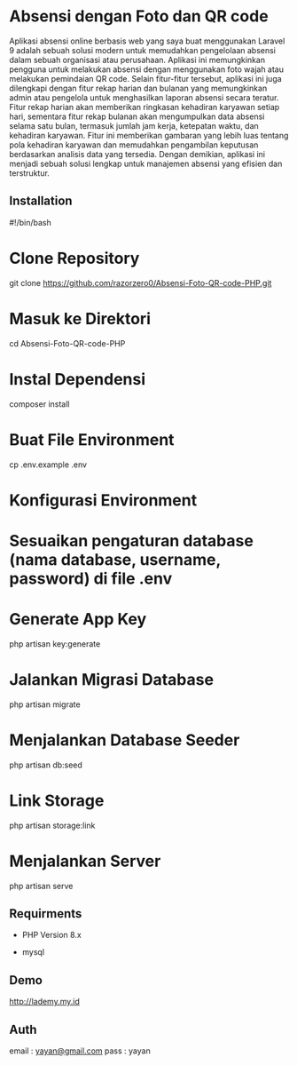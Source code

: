 
# Absensi dengan Foto dan QR code 


Aplikasi absensi online berbasis web yang saya buat menggunakan Laravel 9 adalah sebuah solusi modern untuk memudahkan pengelolaan absensi dalam sebuah organisasi atau perusahaan. Aplikasi ini memungkinkan pengguna untuk melakukan absensi dengan menggunakan foto wajah atau melakukan pemindaian QR code. Selain fitur-fitur tersebut, aplikasi ini juga dilengkapi dengan fitur rekap harian dan bulanan yang memungkinkan admin atau pengelola untuk menghasilkan laporan absensi secara teratur. Fitur rekap harian akan memberikan ringkasan kehadiran karyawan setiap hari, sementara fitur rekap bulanan akan mengumpulkan data absensi selama satu bulan, termasuk jumlah jam kerja, ketepatan waktu, dan kehadiran karyawan. Fitur ini memberikan gambaran yang lebih luas tentang pola kehadiran karyawan dan memudahkan pengambilan keputusan berdasarkan analisis data yang tersedia. Dengan demikian, aplikasi ini menjadi sebuah solusi lengkap untuk manajemen absensi yang efisien dan terstruktur.


## Installation

#!/bin/bash

# Clone Repository
git clone https://github.com/razorzero0/Absensi-Foto-QR-code-PHP.git

# Masuk ke Direktori
cd Absensi-Foto-QR-code-PHP

# Instal Dependensi
composer install

# Buat File Environment
cp .env.example .env

# Konfigurasi Environment
# Sesuaikan pengaturan database (nama database, username, password) di file .env

# Generate App Key
php artisan key:generate

# Jalankan Migrasi Database
php artisan migrate

# Menjalankan Database Seeder
php artisan db:seed

# Link Storage
php artisan storage:link

# Menjalankan Server
php artisan serve



## Requirments

- PHP Version 8.x

- mysql


## Demo

http://lademy.my.id


## Auth

email   : yayan@gmail.com
pass    : yayan
